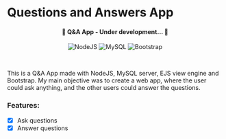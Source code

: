 # Questions and Answers App

<h4 align="center"><b> 🚧  Q&A App - Under development...  🚧 </b></h4>
<div align="center"> <img alt="NodeJS" src="https://img.shields.io/badge/node.js-%2343853D.svg?style=for-the-badge&logo=node-dot-js&logoColor=white"/> <img alt="MySQL" src="https://img.shields.io/badge/mysql-%2300f.svg?style=for-the-badge&logo=mysql&logoColor=white"/> <img alt="Bootstrap" src="https://img.shields.io/badge/bootstrap-%23563D7C.svg?style=for-the-badge&logo=bootstrap&logoColor=white"/> </div>


&nbsp;


This is a Q&A App made with NodeJS, MySQL server, EJS view engine and Bootstrap. My main objective was to create a web app, where the user could ask anything, and the other users could answer the questions.
### Features:

- [x] Ask questions
- [x] Answer questions

